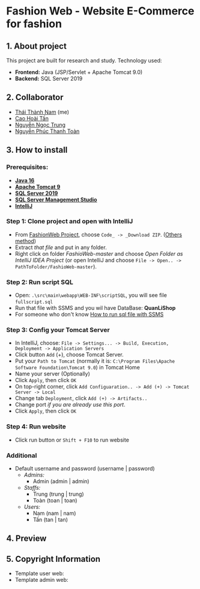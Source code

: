 # Fashion Web - Website E-Commerce for fashion
## 1. About project
This project are built for research and study.
Technology used:
  - **Frontend:** Java (JSP/Servlet + Apache Tomcat 9.0)
  - **Backend:** SQL Server 2019
## 2. Collaborator
  - [Thái Thành Nam](https://github.com/thanhnam2811) (me)
  - [Cao Hoài Tấn](https://github.com/caohoaitan)
  - [Nguyễn Ngọc Trung](https://github.com/ngoctrung0962)
  - [Nguyễn Phúc Thanh Toàn](https://github.com/ToanNPT)
## 3. How to install
### Prerequisites:
  - **[Java 16](https://www.oracle.com/java/technologies/javase/jdk16-archive-downloads.html)**
  - **[Apache Tomcat 9](https://tomcat.apache.org/download-90.cgi)**
  - **[SQL Server 2019](https://www.microsoft.com/en-us/sql-server/sql-server-downloads)**
  - **[SQL Server Management Studio](https://docs.microsoft.com/en-us/sql/ssms/download-sql-server-management-studio-ssms?view=sql-server-ver15)**
  - **[IntelliJ](https://www.jetbrains.com/idea/download/#section=windows)**
### Step 1: Clone project and open with IntelliJ
  - From [FashionWeb Project](https://github.com/thanhnam2811/FashionWeb), choose `Code_ -> _Download ZIP`. ([Others method](https://docs.github.com/en/repositories/creating-and-managing-repositories/cloning-a-repository))
  - Extract _that file_ and put in any folder.
  - Right click on folder _FashioWeb-master_ and choose _Open Folder as IntelliJ IDEA Project_ (or open IntelliJ and choose `File -> Open.. -> PathToFolder/FashioWeb-master`).
### Step 2: Run script SQL
  - Open: `.\src\main\webapp\WEB-INF\scriptSQL`, you will see file `fullscript.sql`
  - Run that file with SSMS and you wil have DataBase: **QuanLiShop**
  - For someone who don't know [How to run sql file with SSMS](https://stackoverflow.com/a/28794066)
### Step 3: Config your Tomcat Server
  - In IntelliJ, choose: `File -> Settings... -> Build, Execution, Deployment -> Application Servers`
  - Click button `Add` (+), choose Tomcat Server.
  - Put your `Path to Tomcat` (normally it is: `C:\Program Files\Apache Software Foundation\Tomcat 9.0`) in Tomcat Home
  - Name your server (Optionally)
  - Click `Apply`, then click `OK`
  - On top-right corner, click `Add Configuaration.. -> Add (+) -> Tomcat Server -> Local`
  - Change tab `Deployment`, click `Add (+) -> Artifacts..`
  - Change port _if you are already use this port_.
  - Click `Apply`, then click `OK`
### Step 4: Run website
  - Click run button or `Shift + F10` to run website
### Additional
  - Default username and password (username | password)
    - _Admins:_
      - Admin (admin | admin)
    - _Staffs:_
      - Trung (trung | trung)
      - Toàn (toan | toan)
    - _Users:_
      - Nam (nam | nam)
      - Tấn (tan | tan) 
## 4. Preview
## 5. Copyright Information
- Template user web:
- Template admin web:
